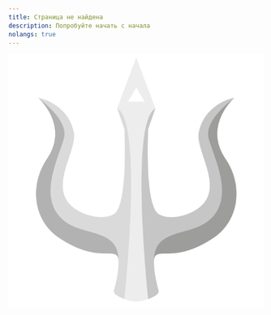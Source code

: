 ```yaml
---
title: Страница не найдена
description: Попробуйте начать с начала
nolangs: true
---
```


![no-shadow](/img/trishula.svg 'Trishula - Трезубец Шивы')
